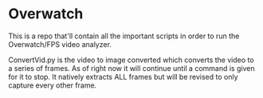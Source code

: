 # Overwatch

This is a repo that'll contain all the important scripts in order to run the Overwatch/FPS video analyzer.

ConvertVid.py is the video to image converted which converts the video to a series of frames. As of right now it will continue until a command is given for it to stop. It natively extracts ALL frames but will be revised to only capture every other frame.
